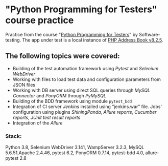 # "Python Programming for Testers" course practice
Practice from the course "[Python Programming for Testers](https://software-testing.ru/edu/schedule/233)" by Software-testing. The app under test is a local instance of [PHP Address Book v8.2.5](https://github.com/chatelao/php-addressbook).

## The following topics were covered:
- Building of the test automation framework using *Pytest* and *Selenium WebDriver*
- Working with files to load test data and configuration parameters from JSON files
- Working with DB server using direct SQL queries through *MySQL Connector* and *PonyORM* through *PyMySQL*
- Building of the BDD framework using module `pytest_bdd`
- Integration of CI server *Jenkins* installed using “jenkins.war” file. Jobs' configuration using plugins *ShiningPanda*, *Allure reports*, *Cucumber reports*, *JUnit test result reports*
- Integration of the *Allure*

### Stack:
Python 3.8, Selenium WebDriver 3.141,  WampServer 3.2.3, MySQL 5.6.51,Apache 2.4.46, pytest 6.2, PonyORM 0.7.14, pytest-bdd 4.0, allure-pytest 2.8
